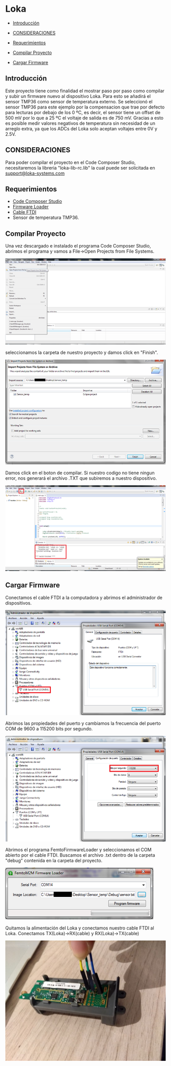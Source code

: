 Loka
====

-   [Introducción](#introduccion)

-   [CONSIDERACIONES](#consideraciones)

-   [Requerimientos](#requirimientos)

-   [Compilar Proyecto](#compilar-proyecto)

-   [Cargar Firmware](#cargar-firmware)



Introducción
------------
Este proyecto tiene como finalidad el mostrar paso por paso como compilar y subir un firmware nuevo al dispositivo Loka. Para esto se añadirá el sensor TMP36 como sensor de temperatura externo. Se seleccionó el sensor TMP36 para este ejemplo por la compensacion que trae por defecto para lecturas por debajo de los 0 ºC, es decir, el sensor tiene un offset de 500 mV por lo que  a 25 ºC el voltaje de salida es de 750 mV. Gracias a esto es posible medir valores negativos de temperatura sin necesidad de un arreglo extra, ya que los ADCs del Loka solo aceptan voltajes entre 0V y 2.5V.   

CONSIDERACIONES
---------------
Para poder compilar el proyecto en el Code Composer Studio, necesitaremos la libreria "loka-lib-rc.lib" la cual puede ser solicitada en support@loka-systems.com

Requerimientos
--------------
-   [Code Composer Studio](http://www.ti.com/tool/ccstudio)
-   [Firmware Loader](http://www.thought-creator.com/wp-content/uploads/2015/03/FemtoFirmwareLoader.zip)
-   [Cable FTDI](https://github.com/Iotnet/Loka/blob/master/imagenes/ftdi.jpeg)
-   Sensor de temperatura TMP36.

Compilar Proyecto
-----------------
Una vez descargado e instalado el programa Code Composer Studio, abrimos el programa y vamos a File->Open Projects from File Systems.

![ccs1](https://github.com/Iotnet/Loka/blob/master/imagenes/ccs1.png?raw=true)

seleccionamos la carpeta de nuestro proyecto y damos click en "Finish". 

![ccs2](https://github.com/Iotnet/Loka/blob/master/imagenes/ccs2.png?raw=true)

Damos click en el boton de compilar. Si nuestro codigo no tiene ningun error, nos generará el archivo .TXT que subiremos a nuestro dispositivo.

![ccs3](https://github.com/Iotnet/Loka/blob/master/imagenes/ccs3.png?raw=true)

Cargar Firmware
---------------

Conectamos el cable FTDI a la computadora y abrimos el administrador de dispositivos.

![puerto](https://github.com/Iotnet/Loka/blob/master/imagenes/puerto.png?raw=true)

Abrimos las propiedades del puerto y cambiamos la frecuencia del puerto COM de 9600 a 115200 bits por segundo.

![puerto](https://github.com/Iotnet/Loka/blob/master/imagenes/puerto2.png?raw=true)

Abrimos el programa FemtoFirmwareLoader y seleccionamos el COM abierto por el cable FTDI. Buscamos el archivo .txt dentro de la carpeta "debug" contenida en la carpeta del proyecto.

![femto](https://github.com/Iotnet/Loka/blob/master/imagenes/femto.png?raw=true)

Quitamos la alimentación del Loka y conectamos nuestro cable FTDI al Loka. Conectamos TX(Loka)->RX(cable) y RX(Loka)->TX(cable)

![prog](https://github.com/Iotnet/Loka/blob/master/imagenes/prog.jpeg?raw=true)

